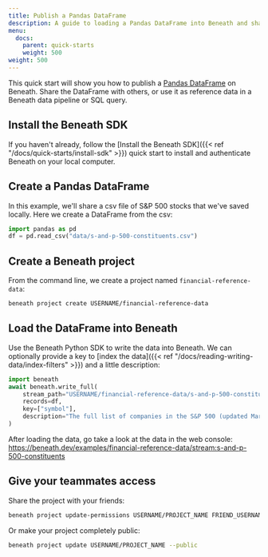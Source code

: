 ```yaml
---
title: Publish a Pandas DataFrame
description: A guide to loading a Pandas DataFrame into Beneath and sharing it with others
menu:
  docs:
    parent: quick-starts
    weight: 500
weight: 500
---
```


This quick start will show you how to publish a [Pandas DataFrame](https://pandas.pydata.org/pandas-docs/stable/reference/api/pandas.DataFrame.html) on Beneath. Share the DataFrame with others, or use it as reference data in a Beneath data pipeline or SQL query.

## Install the Beneath SDK

If you haven't already, follow the [Install the Beneath SDK]({{< ref "/docs/quick-starts/install-sdk" >}}) quick start to install and authenticate Beneath on your local computer.

## Create a Pandas DataFrame

In this example, we'll share a csv file of S&P 500 stocks that we've saved locally. Here we create a DataFrame from the csv:

```python
import pandas as pd
df = pd.read_csv("data/s-and-p-500-constituents.csv")
```

## Create a Beneath project

From the command line, we create a project named `financial-reference-data`:

```bash
beneath project create USERNAME/financial-reference-data
```

## Load the DataFrame into Beneath

Use the Beneath Python SDK to write the data into Beneath. We can optionally provide a key to [index the data]({{< ref "/docs/reading-writing-data/index-filters" >}}) and a little description:

```python
import beneath
await beneath.write_full(
    stream_path="USERNAME/financial-reference-data/s-and-p-500-constituents",
    records=df,
    key=["symbol"],
    description="The full list of companies in the S&P 500 (updated March 31st, 2021)"
)
```

After loading the data, go take a look at the data in the web console: https://beneath.dev/examples/financial-reference-data/stream:s-and-p-500-constituents

## Give your teammates access

Share the project with your friends:

```bash
beneath project update-permissions USERNAME/PROJECT_NAME FRIEND_USERNAME --view --create
```

Or make your project completely public:

```bash
beneath project update USERNAME/PROJECT_NAME --public
```
